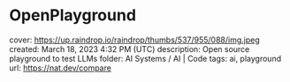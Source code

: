 # OpenPlayground

cover: https://up.raindrop.io/raindrop/thumbs/537/955/088/img.jpeg
created: March 18, 2023 4:32 PM (UTC)
description: Open source playground to test LLMs
folder: AI Systems / AI | Code
tags: ai, playground
url: https://nat.dev/compare